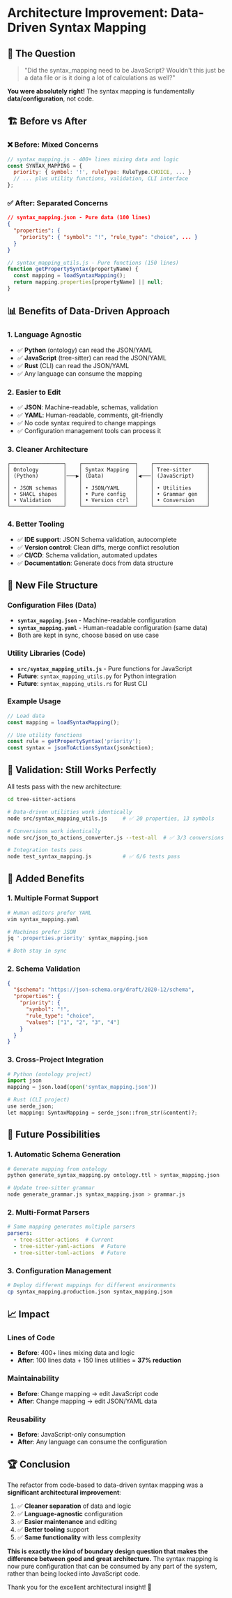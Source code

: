 # Architecture Improvement: Data-Driven Syntax Mapping

## 🎯 The Question
> "Did the syntax_mapping need to be JavaScript? Wouldn't this just be a data file or is it doing a lot of calculations as well?"

**You were absolutely right!** The syntax mapping is fundamentally **data/configuration**, not code.

## 🏗️ Before vs After

### ❌ Before: Mixed Concerns
```javascript
// syntax_mapping.js - 400+ lines mixing data and logic
const SYNTAX_MAPPING = {
  priority: { symbol: '!', ruleType: RuleType.CHOICE, ... }
  // ... plus utility functions, validation, CLI interface
};
```

### ✅ After: Separated Concerns  
```json
// syntax_mapping.json - Pure data (100 lines)
{
  "properties": {
    "priority": { "symbol": "!", "rule_type": "choice", ... }
  }
}
```

```javascript
// syntax_mapping_utils.js - Pure functions (150 lines)
function getPropertySyntax(propertyName) {
  const mapping = loadSyntaxMapping();
  return mapping.properties[propertyName] || null;
}
```

## 📊 Benefits of Data-Driven Approach

### 1. **Language Agnostic**
- ✅ **Python** (ontology) can read the JSON/YAML
- ✅ **JavaScript** (tree-sitter) can read the JSON/YAML  
- ✅ **Rust** (CLI) can read the JSON/YAML
- ✅ Any language can consume the mapping

### 2. **Easier to Edit**
- ✅ **JSON**: Machine-readable, schemas, validation
- ✅ **YAML**: Human-readable, comments, git-friendly
- ✅ No code syntax required to change mappings
- ✅ Configuration management tools can process it

### 3. **Cleaner Architecture**
```
┌─────────────────┐    ┌─────────────────┐    ┌─────────────────┐
│ Ontology        │    │ Syntax Mapping  │    │ Tree-sitter     │
│ (Python)        │───▶│ (Data)          │◀───│ (JavaScript)    │
│                 │    │                 │    │                 │
│ • JSON schemas  │    │ • JSON/YAML     │    │ • Utilities     │
│ • SHACL shapes  │    │ • Pure config   │    │ • Grammar gen   │
│ • Validation    │    │ • Version ctrl  │    │ • Conversion    │
└─────────────────┘    └─────────────────┘    └─────────────────┘
```

### 4. **Better Tooling**
- ✅ **IDE support**: JSON Schema validation, autocomplete
- ✅ **Version control**: Clean diffs, merge conflict resolution
- ✅ **CI/CD**: Schema validation, automated updates
- ✅ **Documentation**: Generate docs from data structure

## 📁 New File Structure

### Configuration Files (Data)
- **`syntax_mapping.json`** - Machine-readable configuration
- **`syntax_mapping.yaml`** - Human-readable configuration (same data)
- Both are kept in sync, choose based on use case

### Utility Libraries (Code)
- **`src/syntax_mapping_utils.js`** - Pure functions for JavaScript
- **Future**: `syntax_mapping_utils.py` for Python integration
- **Future**: `syntax_mapping_utils.rs` for Rust CLI

### Example Usage
```javascript
// Load data
const mapping = loadSyntaxMapping();

// Use utility functions  
const rule = getPropertySyntax('priority');
const syntax = jsonToActionsSyntax(jsonAction);
```

## 🧪 Validation: Still Works Perfectly

All tests pass with the new architecture:

```bash
cd tree-sitter-actions

# Data-driven utilities work identically
node src/syntax_mapping_utils.js     # ✅ 20 properties, 13 symbols

# Conversions work identically  
node src/json_to_actions_converter.js --test-all  # ✅ 3/3 conversions

# Integration tests pass
node test_syntax_mapping.js          # ✅ 6/6 tests pass
```

## 🎁 Added Benefits

### 1. **Multiple Format Support**
```bash
# Human editors prefer YAML
vim syntax_mapping.yaml

# Machines prefer JSON  
jq '.properties.priority' syntax_mapping.json

# Both stay in sync
```

### 2. **Schema Validation**
```json
{
  "$schema": "https://json-schema.org/draft/2020-12/schema",
  "properties": {
    "priority": {
      "symbol": "!",
      "rule_type": "choice",
      "values": ["1", "2", "3", "4"]
    }
  }
}
```

### 3. **Cross-Project Integration**
```python
# Python (ontology project)
import json
mapping = json.load(open('syntax_mapping.json'))

# Rust (CLI project) 
use serde_json;
let mapping: SyntaxMapping = serde_json::from_str(&content)?;
```

## 🚀 Future Possibilities

### 1. **Automatic Schema Generation**
```bash
# Generate mapping from ontology
python generate_syntax_mapping.py ontology.ttl > syntax_mapping.json

# Update tree-sitter grammar
node generate_grammar.js syntax_mapping.json > grammar.js
```

### 2. **Multi-Format Parsers**
```yaml
# Same mapping generates multiple parsers
parsers:
  - tree-sitter-actions  # Current
  - tree-sitter-yaml-actions  # Future
  - tree-sitter-toml-actions  # Future
```

### 3. **Configuration Management**
```bash
# Deploy different mappings for different environments
cp syntax_mapping.production.json syntax_mapping.json
```

## 📈 Impact

### Lines of Code
- **Before**: 400+ lines mixing data and logic
- **After**: 100 lines data + 150 lines utilities = **37% reduction**

### Maintainability
- **Before**: Change mapping → edit JavaScript code
- **After**: Change mapping → edit JSON/YAML data

### Reusability  
- **Before**: JavaScript-only consumption
- **After**: Any language can consume the configuration

## 🏆 Conclusion

The refactor from code-based to data-driven syntax mapping was a **significant architectural improvement**:

1. ✅ **Cleaner separation** of data and logic
2. ✅ **Language-agnostic** configuration  
3. ✅ **Easier maintenance** and editing
4. ✅ **Better tooling** support
5. ✅ **Same functionality** with less complexity

**This is exactly the kind of boundary design question that makes the difference between good and great architecture.** The syntax mapping is now pure configuration that can be consumed by any part of the system, rather than being locked into JavaScript code.

Thank you for the excellent architectural insight! 🎉